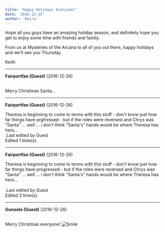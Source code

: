 ```yaml
---
title: 'Happy Holidays Everyone!'
date: '2016-12-25'
author: 'Keira'
---
```


<p>Hope all you guys have an amazing holiday season, and definitely hope you get to enjoy some time with friends and family.</p><p>From us at Mysteries of the Arcana to all of you out there, happy holidays and we'll see you Thursday.</p><p>Keith</p>

---
**Fairportfan (Guest)** (2016-12-26)

<br> Merry Christmas Santa...

---
**Fairportfan (Guest)** (2016-12-26)

Theresa is beginning to come to terms with this stuff - don't know just how far things have prgfressed - but if the roles were reversed and Chrys was "Santa" ... well ... i don't think "Santa's" hands would be where Theresa has hers...<br>.Last edited by Guest<br>Edited 1 time(s).

---
**Fairportfan (Guest)** (2016-12-26)

Theresa is beginning to come to terms with this stuff - don't know just how far things have progressed - but if the roles were reversed and Chrys was "Santa" ... well ... i don't think "Santa's" hands would be where Theresa has hers...<br><br>.Last edited by Guest<br>Edited 2 time(s).

---
**Gunsolo (Guest)** (2016-12-26)

<br> Merry Christmas everyone! <img src="//smilies/smile.gif" alt="Smile" border="0"><br>

